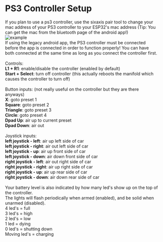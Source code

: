 # PS3 Controller Setup

If you plan to use a ps3 controller, use the sixaxis pair tool to change your mac address of your PS3 controller to your ESP32's mac address (Tip: You can get the mac from the bluetooth page of the android app!)<br>
![example](https://raw.githubusercontent.com/gopro2027/ArduinoAirSuspensionController/refs/heads/main/PS3_Controller_Tool/SixaxisPairTool_rename_example.png)<br>
If using the legacy android app, the PS3 controller must be connected before the app is connected in order to function properly! You can have both connected at the same time as long as you connect the controller first.<br>
<br>
Controls:<br>
**L1 + R1**: enable/disable the controller (enabled by default)<br>
**Start + Select**: turn off controller (this actually reboots the manifold which causes the controller to turn off)<br>
<br>
Button inputs: (not really useful on the controller but they are there anyways)<br>
**X**: goto preset 1<br>
**Square**: goto preset 2<br>
**Triangle**: goto preset 3<br>
**Circle**: goto preset 4<br>
**Dpad Up**: air up to current preset<br>
**Dpad Down**: air out<br>
<br>
Joystick inputs:<br>
**left joystick - left**: air up left side of car<br>
**left joystick - right**:  air out left side of car<br>
**left joystick - up**: air up front side of car<br>
**left joystick - down**: air down front side of car<br>
**right joystick - left**: air out right side of car<br>
**right joystick - right**: air up right side of car<br>
**right joystick - up**: air up rear side of car<br>
**right joystick - down**: air down rear side of car<br>
<br>
Your battery level is also indicated by how many led's show up on the top of the controller.<br>
The lights will flash periodically when armed (enabled), and be solid when unarmed (disabled).<br>
4 led's = full<br>
3 led's = high<br>
2 led's = low<br>
1 led = dying<br>
0 led's = shutting down<br>
Moving led's = charging<br>
